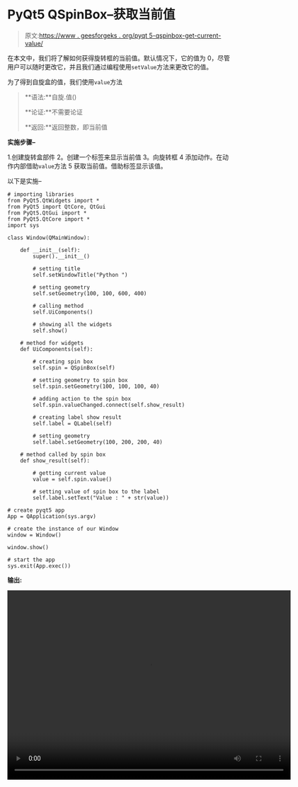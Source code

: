# PyQt5 QSpinBox–获取当前值

> 原文:[https://www . geesforgeks . org/pyqt 5-qspinbox-get-current-value/](https://www.geeksforgeeks.org/pyqt5-qspinbox-getting-current-value/)

在本文中，我们将了解如何获得旋转框的当前值。默认情况下，它的值为 0，尽管用户可以随时更改它，并且我们通过编程使用`setValue`方法来更改它的值。

为了得到自旋盒的值，我们使用`value`方法

> **语法:**自旋.值()
> 
> **论证:**不需要论证
> 
> **返回:**返回整数，即当前值

**实施步骤–**

1.创建旋转盒部件
2。创建一个标签来显示当前值
3。向旋转框
4 添加动作。在动作内部借助`value`方法
5 获取当前值。借助标签显示该值。

以下是实施–

```
# importing libraries
from PyQt5.QtWidgets import * 
from PyQt5 import QtCore, QtGui
from PyQt5.QtGui import * 
from PyQt5.QtCore import *
import sys

class Window(QMainWindow):

    def __init__(self):
        super().__init__()

        # setting title
        self.setWindowTitle("Python ")

        # setting geometry
        self.setGeometry(100, 100, 600, 400)

        # calling method
        self.UiComponents()

        # showing all the widgets
        self.show()

    # method for widgets
    def UiComponents(self):

        # creating spin box
        self.spin = QSpinBox(self)

        # setting geometry to spin box
        self.spin.setGeometry(100, 100, 100, 40)

        # adding action to the spin box
        self.spin.valueChanged.connect(self.show_result)

        # creating label show result
        self.label = QLabel(self)

        # setting geometry
        self.label.setGeometry(100, 200, 200, 40)

    # method called by spin box
    def show_result(self):

        # getting current value
        value = self.spin.value()

        # setting value of spin box to the label
        self.label.setText("Value : " + str(value))

# create pyqt5 app
App = QApplication(sys.argv)

# create the instance of our Window
window = Window()

window.show()

# start the app
sys.exit(App.exec())
```

**输出:**

<video class="wp-video-shortcode" id="video-405599-1" width="640" height="428" preload="metadata" controls=""><source type="video/mp4" src="https://media.geeksforgeeks.org/wp-content/uploads/20200430150646/Python-30-04-2020-15_06_18.mp4?_=1">[https://media.geeksforgeeks.org/wp-content/uploads/20200430150646/Python-30-04-2020-15_06_18.mp4](https://media.geeksforgeeks.org/wp-content/uploads/20200430150646/Python-30-04-2020-15_06_18.mp4)</video>